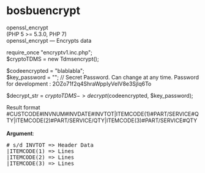 <html>
<body>
  
# bosbuencrypt<br>
openssl_encrypt<br>
(PHP 5 >= 5.3.0, PHP 7)<br>
openssl_encrypt — Encrypts data<br>


require_once "encryptv1.inc.php";<br>
$cryptoTDMS = new Tdmsencrypt();<br>

$codeencrypted = "blablabla";<br>
$key_password = ""; // Secret Password. Can change at any time. Password for development : 2OZo71f2q4ShraWppIyVeIV8e3Sjlq6To<br>


$decrypt_str = $cryptoTDMS->decrypt($codeencrypted, $key_password);<br>

Result format<br>
#CUSTCODE#INVNUM#INVDATE#INVTOT|ITEMCODE(1)#PART/SERVICE#QTY|ITEMCODE(2)#PART/SERVICE/QTY|ITEMCODE(3)#PART/SERVICE#QTY
<br><br>
<b>Argument</b>: 
<pre>
# s/d INVTOT => Header Data
|ITEMCODE(1) => Lines
|ITEMCODE(2) => Lines
|ITEMCODE(3) => Lines
</pre>
</body>

</html>

